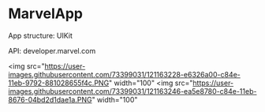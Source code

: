 # MarvelApp

App structure: UIKit

API: developer.marvel.com

<img src="https://user-images.githubusercontent.com/73399031/121163228-e6326a00-c84e-11eb-9792-881028655f4c.PNG" width="100"
<img src="https://user-images.githubusercontent.com/73399031/121163246-ea5e8780-c84e-11eb-8676-04bd2d1dae1a.PNG" width="100"     
